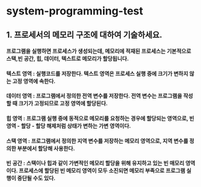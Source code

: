 # system-programming-test


## 1. 프로세서의 메모리 구조에 대하여 기술하세요.


#### 프로그램을 실행하면 프로세스가 생성되는데, 메모리에 적재된 프로세스는 기본적으로 스택,빈 공간, 힙, 데이터, 텍스트로 메모리가 할당됩니다.
#### 텍스트 영역 : 실행코드를 저장한다. 텍스트 영역은 프로세스 실행 중에 크기가 변하지 않는 고정 영역에 속한다.
#### 데이터 영역 : 프로그램에서 정의한 전역 변수를 저장한다. 전역 변수는 프로그램을 작성할 때 크기가 고정되므로 고정 영역에 할당된다. 
#### 힙 영역 : 프로그램 실행 중에 동적으로 메모리를 요청하는 경우에 할당되는 영역으로, 빈 영역 - 할당  - 할당 해제처럼 상태가 변하는 가변 영역이다.
#### 스택 영역 : 프로그램에서 정의한 지역 변수를 저장하는 메모리 영역으로, 지역 변수를 정의한 부분에서 할당해 사용한다. 
#### 빈 공간 : 스택이나 힙과 같이 가변적인 메모리 할당을 위해 유지하고 있는 빈 매모리 영역이다. 프로세스에 할당된 빈 메모리 영역이 모두 소진되면 메모리 부족으로 프로그램 실행이 중단될 수도 있다. 

